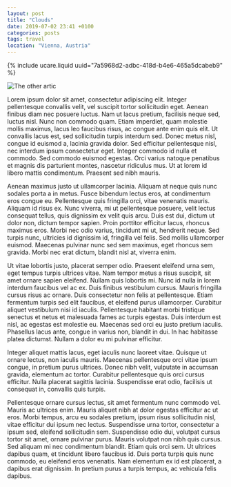 ```yaml
---
layout: post
title: "Clouds"
date: 2019-07-02 23:41 +0100
categories: posts
tags: travel
location: "Vienna, Austria"
---
```


{% include ucare.liquid uuid="7a5968d2-adbc-418d-b4e6-465a5dcabeb9" %}

![The other artic](https://joefidlerblog.s3-us-west-1.amazonaws.com/images/21_09_2019/arctic-2.jpg)

Lorem ipsum dolor sit amet, consectetur adipiscing elit. Integer pellentesque convallis velit, vel suscipit tortor sollicitudin eget. Aenean finibus diam nec posuere luctus. Nam ut lacus pretium, facilisis neque sed, luctus nisl. Nunc non commodo quam. Etiam imperdiet, quam molestie mollis maximus, lacus leo faucibus risus, ac congue ante enim quis elit. Ut convallis lacus est, sed sollicitudin turpis interdum sed. Donec metus nisl, congue id euismod a, lacinia gravida dolor. Sed efficitur pellentesque nisl, nec interdum ipsum consectetur eget. Integer commodo id nulla et commodo. Sed commodo euismod egestas. Orci varius natoque penatibus et magnis dis parturient montes, nascetur ridiculus mus. Ut at lorem id libero mattis condimentum. Praesent sed nibh mauris.

Aenean maximus justo ut ullamcorper lacinia. Aliquam at neque quis nunc sodales porta a in metus. Fusce bibendum lectus eros, at condimentum eros congue eu. Pellentesque quis fringilla orci, vitae venenatis mauris. Aliquam id risus ex. Nunc viverra, mi ut pellentesque posuere, velit lectus consequat tellus, quis dignissim ex velit quis arcu. Duis est dui, dictum ut dolor non, dictum tempor sapien. Proin porttitor efficitur lacus, rhoncus maximus eros. Morbi nec odio varius, tincidunt mi ut, hendrerit neque. Sed turpis nunc, ultricies id dignissim id, fringilla vel felis. Sed mollis ullamcorper euismod. Maecenas pulvinar nunc sed sem maximus, eget rhoncus sem gravida. Morbi nec erat dictum, blandit nisl at, viverra enim.

Ut vitae lobortis justo, placerat semper odio. Praesent eleifend urna sem, eget tempus turpis ultrices vitae. Nam tempor metus a risus suscipit, sit amet ornare sapien eleifend. Nullam quis lobortis mi. Nunc id nulla in lorem interdum faucibus vel ac ex. Duis finibus vestibulum cursus. Mauris fringilla cursus risus ac ornare. Duis consectetur non felis at pellentesque. Etiam fermentum turpis sed elit faucibus, et eleifend purus ullamcorper. Curabitur aliquet vestibulum nisi id iaculis. Pellentesque habitant morbi tristique senectus et netus et malesuada fames ac turpis egestas. Duis interdum est nisl, ac egestas est molestie eu. Maecenas sed orci eu justo pretium iaculis. Phasellus lacus ante, congue in varius non, blandit in dui. In hac habitasse platea dictumst. Nullam a dolor eu mi pulvinar efficitur.

Integer aliquet mattis lacus, eget iaculis nunc laoreet vitae. Quisque ut ornare lectus, non iaculis mauris. Maecenas pellentesque orci vitae ipsum congue, in pretium purus ultrices. Donec nibh velit, vulputate in accumsan gravida, elementum ac tortor. Curabitur pellentesque quis orci cursus efficitur. Nulla placerat sagittis lacinia. Suspendisse erat odio, facilisis ut consequat in, convallis quis turpis.

Pellentesque ornare cursus lectus, sit amet fermentum nunc commodo vel. Mauris ac ultrices enim. Mauris aliquet nibh at dolor egestas efficitur ac ut eros. Morbi tempus, arcu eu sodales pretium, ipsum risus sollicitudin nisl, vitae efficitur dui ipsum nec lectus. Suspendisse urna tortor, consectetur a ipsum sed, eleifend sollicitudin sem. Suspendisse odio dui, volutpat cursus tortor sit amet, ornare pulvinar purus. Mauris volutpat non nibh quis cursus. Sed aliquam mi nec condimentum blandit. Etiam quis orci sem. Ut ultrices dapibus quam, et tincidunt libero faucibus id. Duis porta turpis quis nunc commodo, eu eleifend eros venenatis. Nam elementum ex id est placerat, a dapibus erat dignissim. In pretium purus a turpis tempus, ac vehicula felis dapibus. 